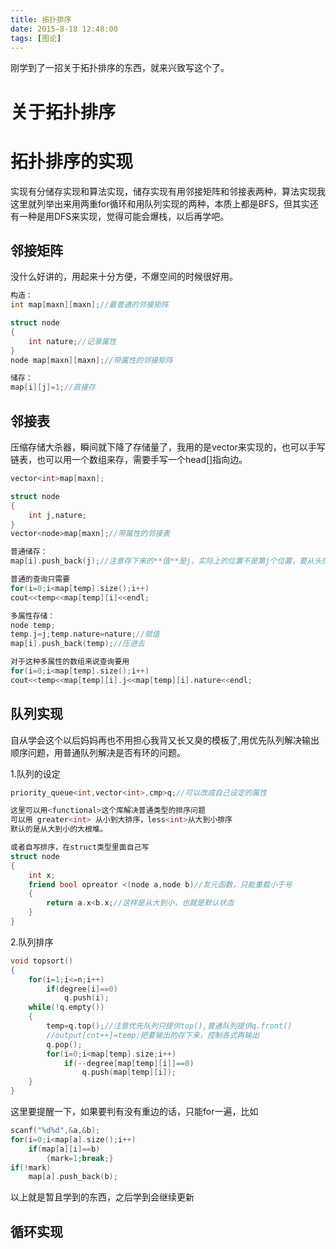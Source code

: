 ```yaml
---
title: 拓扑排序
date: 2015-8-18 12:48:00
tags: [图论]
---
```

刚学到了一招关于拓扑排序的东西，就来兴致写这个了。
<!--more-->
# 关于拓扑排序

# 拓扑排序的实现
实现有分储存实现和算法实现，储存实现有用邻接矩阵和邻接表两种，算法实现我这里就列举出来用两重for循环和用队列实现的两种，本质上都是BFS，但其实还有一种是用DFS来实现，觉得可能会爆栈，以后再学吧。

## 邻接矩阵
没什么好讲的，用起来十分方便，不爆空间的时候很好用。
```cpp
构造：
int map[maxn][maxn];//最普通的邻接矩阵

struct node
{
	int nature;//记录属性
}
node map[maxn][maxn];//带属性的邻接矩阵

储存：
map[i][j]=1;//直接存

```
## 邻接表
压缩存储大杀器，瞬间就下降了存储量了，我用的是vector来实现的，也可以手写链表，也可以用一个数组来存，需要手写一个head[]指向边。
```cpp
vector<int>map[maxn];

struct node
{
	int j,nature;
}
vector<node>map[maxn];//带属性的邻接表

普通储存：
map[i].push_back(j);//注意存下来的**值**是j，实际上的位置不是第j个位置，要从头找

普通的查询只需要
for(i=0;i<map[temp].size();i++)
cout<<temp<<map[temp][i]<<endl;

多属性存储：
node temp;
temp.j=j;temp.nature=nature;//赋值
map[i].push_back(temp);//压进去

对于这种多属性的数组来说查询要用
for(i=0;i<map[temp].size();i++)
cout<<temp<<map[temp][i].j<<map[temp][i].nature<<endl;
```

## 队列实现
自从学会这个以后妈妈再也不用担心我背又长又臭的模板了,用优先队列解决输出顺序问题，用普通队列解决是否有环的问题。

1.队列的设定
```cpp
priority_queue<int,vector<int>,cmp>q;//可以改成自己设定的属性

这里可以用<functional>这个库解决普通类型的排序问题
可以用 greater<int> 从小到大排序，less<int>从大到小排序
默认的是从大到小的大根堆。

或者自写排序，在struct类型里面自己写
struct node
{
	int x;
	friend bool opreator <(node a,node b)//友元函数，只能重载小于号
	{
		return a.x<b.x;//这样是从大到小，也就是默认状态
	}
}
```
2.队列排序
```cpp
void topsort()
{
	for(i=1;i<=n;i++)
		if(degree[i]==0)
			q.push(i);
	while(!q.empty())
	{
		temp=q.top();//注意优先队列只提供top(),普通队列提供q.front()
		//output[cot++]=temp;把要输出的存下来，控制各式再输出
		q.pop();
		for(i=0;i<map[temp].size;i++)
			if(--degree[map[temp][i]]==0)
				q.push(map[temp][i]);
	}
}
```
这里要提醒一下，如果要判有没有重边的话，只能for一遍，比如
```cpp
scanf("%d%d",&a,&b);
for(i=0;i<map[a].size();i++)
	if(map[a][i]==b)
		{mark=1;break;}
if(!mark)
	map[a].push_back(b);
```

以上就是暂且学到的东西，之后学到会继续更新

## 循环实现



